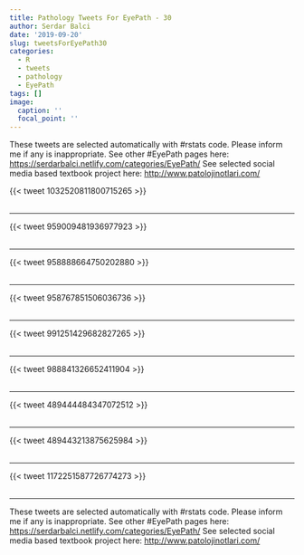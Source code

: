 ```yaml
---
title: Pathology Tweets For EyePath - 30
author: Serdar Balci
date: '2019-09-20'
slug: tweetsForEyePath30
categories:
  - R
  - tweets
  - pathology
  - EyePath
tags: []
image:
  caption: ''
  focal_point: ''
---
```



These tweets are selected automatically with #rstats code. Please inform me if any is inappropriate.
See other #EyePath pages here: https://serdarbalci.netlify.com/categories/EyePath/ 
See selected social media based textbook project here: http://www.patolojinotlari.com/

{{< tweet 1032520811800715265 >}}
<br>
<br>
<hr>
{{< tweet 959009481936977923 >}}
<br>
<br>
<hr>
{{< tweet 958888664750202880 >}}
<br>
<br>
<hr>
{{< tweet 958767851506036736 >}}
<br>
<br>
<hr>
{{< tweet 991251429682827265 >}}
<br>
<br>
<hr>
{{< tweet 988841326652411904 >}}
<br>
<br>
<hr>
{{< tweet 489444484347072512 >}}
<br>
<br>
<hr>
{{< tweet 489443213875625984 >}}
<br>
<br>
<hr>
{{< tweet 1172251587726774273 >}}
<br>
<br>
<hr>


These tweets are selected automatically with #rstats code. Please inform me if any is inappropriate.
See other #EyePath pages here: https://serdarbalci.netlify.com/categories/EyePath/ 
See selected social media based textbook project here: http://www.patolojinotlari.com/

